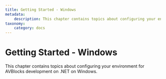 ```yaml
---
title: Getting Started - Windows
metadata:
    description: This chapter contains topics about configuring your environment for AVBlocks development on .NET on Windows.
taxonomy:
    category: docs
---
```


# Getting Started - Windows

This chapter contains topics about configuring your environment for AVBlocks development on .NET on Windows.
